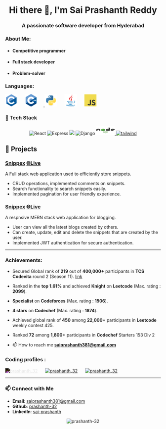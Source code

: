 <h1 align="center">Hi there 👋, I'm Sai Prashanth Reddy</h1>
<h3 align="center">A passionate software developer from Hyderabad</h3>

### About Me:
- <h4 align="left">Competitive programmer</h4>
- <h4 align="left">Full stack developer</h4>
- <h4 align="left">Problem-solver</h4>

### Languages:
 <img src="https://raw.githubusercontent.com/devicons/devicon/master/icons/c/c-original.svg" alt="c" width="40" height="40"/> </a> <a href="https://www.w3schools.com/cpp/" target="_blank" rel="noreferrer"> <img src="https://raw.githubusercontent.com/devicons/devicon/master/icons/cplusplus/cplusplus-original.svg" alt="cplusplus" width="40" height="40" style="margin:0px 20px"/></a><a href="https://www.python.org" target="_blank" rel="noreferrer"> <img src="https://raw.githubusercontent.com/devicons/devicon/master/icons/python/python-original.svg" alt="python" width="40" height="40" style="margin-right:20px"/></a> <a href="https://www.java.com" target="_blank" rel="noreferrer"> <img src="https://raw.githubusercontent.com/devicons/devicon/master/icons/java/java-original.svg" alt="java" width="40" height="40" style="margin-right:20px"/></a> <a href="https://developer.mozilla.org/en-US/docs/Web/JavaScript" target="_blank" rel="noreferrer"> <img src="https://raw.githubusercontent.com/devicons/devicon/master/icons/javascript/javascript-original.svg" alt="javascript" width="40" height="40"/> </a> 

### 🔧 Tech Stack

<div align="center">    
  <img src="https://img.shields.io/badge/React-61DAFB?style=for-the-badge&logo=react&logoColor=blue" alt="React"/>
  <img src = "https://img.shields.io/badge/Express-FFF?style=for-the-badge&logo=express&logoColor=black" alt="Express">
  <img src = "https://img.shields.io/badge/mongodb-63BDF?style=for-the-badge&logo=mongodb&logoColor=black">
   <img src="https://img.shields.io/badge/Django-022E20?style=for-the-badge&logo=django&logoColor=white" alt="Django"/>
   <a href="https://nodejs.org" target="_blank" rel="noreferrer"> <img src="https://raw.githubusercontent.com/devicons/devicon/master/icons/nodejs/nodejs-original-wordmark.svg" alt="nodejs" width="60" height="30"/>
   <a href="https://tailwindcss.com/" target="_blank" rel="noreferrer"> <img src="https://www.vectorlogo.zone/logos/tailwindcss/tailwindcss-icon.svg" alt="tailwind" width="30" height="30"/> </a> 
</div>

## 🚀 Projects

### [Snippex](https://github.com/prashanth-32/Snippex)  [🌐Live](https://snippex-frontend.onrender.com/)
A Full stack web application used to efficiently store snippets.
- CRUD operations, implemented comments on snippets.
- Search functionality to search snippets easily.
- Implemented pagination for user friendly experience.

### [Snippex](https://github.com/prashanth-32/BlogApp_)  [🌐Live](https://blogapp-frontend-0fpl.onrender.com/)
A respnsive MERN stack web application for blogging.
- User can view all the latest blogs created by others.
- Can create, update, edit and delete the snippets that are created by the user.
- Implemented JWT authentication for secure authentication.

---
### Achievements:
- Secured Global rank of **219** out of **400,000+** participants in **TCS Codevita** round 2 (Season 11). [link](https://drive.google.com/file/d/1TlFvaJ3WYqDQkxjXWb83ka4Y8nHwITCd/view)
-  Ranked in the **top 1.61%** and achieved **Knight** on **Leetcode** (Max. rating : **2099**).
-  **Specialist** on **Codeforces** (Max. rating : **1506**). 
-  **4 stars** on **Codechef** (Max. rating : **1874**). 
- Achieved global rank of **450** among **22,000+** participants in **Leetcode** weekly contest 425.
-  Ranked **72** among **1,800+** participants in **Codechef** Starters 153 Div 2


- 📫 How to reach me **saiprashanth381@gmail.com**
<h3 align="left">Coding profiles : </h3>
<p align="left">
<a href="https://www.codechef.com/users/prashanth_32" target="blank"><img align="center" src="https://cdn.jsdelivr.net/npm/simple-icons@3.1.0/icons/codechef.svg" alt="prashanth_32" height="30" width="40" style="filter:invert();margin-right:20px"/></a>
<a href="https://codeforces.com/profile/prashanth_32" target="blank"><img align="center" src="https://raw.githubusercontent.com/rahuldkjain/github-profile-readme-generator/master/src/images/icons/Social/codeforces.svg" alt="prashanth_32" height="30" width="40" style="margin-right:20px"/></a>
<a href="https://www.leetcode.com/prashanth_32" target="blank"><img align="center" src="https://raw.githubusercontent.com/rahuldkjain/github-profile-readme-generator/master/src/images/icons/Social/leet-code.svg" alt="prashanth_32" height="30" width="40" /></a>
</p>

---
### 📫 Connect with Me

- **Email**: [saiprashanth381@gmail.com](mailto:saiprashanth381@gmail.com)  
- **Github**: [prashanth-32](https://linkedin.com/in/prashanth-32)  
- **LinkedIn**: [sai-prashanth](https://www.linkedin.com/in/sai-prashanth-reddy-639330259)  


<p align="center"> <img src="https://komarev.com/ghpvc/?username=prashanth-32&label=Profile%20views&color=0e75b6&style=flat" alt="prashanth-32" /> </p>
